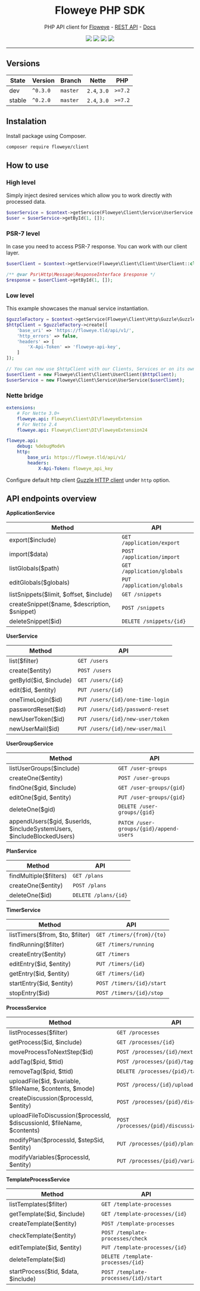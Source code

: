 <h1 align="center">Floweye PHP SDK</h1>

<p align="center">PHP API client for <a href="https://floweye.app">Floweye</a> - <a href="https://api.floweye.app">REST API</a> - <a href="https://docs.floweye.app">Docs</a></p>

<p align=center>
  <a href="https://github.com/flowsource/floweye-client/actions"><img src="https://badgen.net/github/status/flowsource/floweye-client/"></a>
  <a href="https://coveralls.io/r/flowsource/floweye-client"><img src="https://badgen.net/coveralls/c/github/flowsource/floweye-client/"></a>
  <a href="https://packagist.org/packages/floweye/client"><img src="https://badgen.net/packagist/dm/floweye/client"></a>
  <a href="https://packagist.org/packages/floweye/client"><img src="https://badgen.net/packagist/v/floweye/client"></a>
<p>

-----


## Versions

| State     | Version      | Branch   | Nette        | PHP     |
|-----------|--------------|----------|--------------|---------|
| dev       | `^0.3.0`     | `master` | `2.4`, `3.0` | `>=7.2` |
| stable    | `^0.2.0`     | `master` | `2.4`, `3.0` | `>=7.2` |


## Instalation

Install package using Composer.

```bash
composer require floweye/client
```


## How to use


### High level

Simply inject desired services which allow you to work directly with processed data.

```php
$userService = $context->getService(Floweye\Client\Service\UserService::class);
$user = $userService->getById(1, []);
```


### PSR-7 level

In case you need to access PSR-7 response. You can work with our client layer.

```php
$userClient = $context->getService(Floweye\Client\Client\UserClient::class);

/** @var Psr\Http\Message\ResponseInterface $response */
$response = $userClient->getById(1, []);
```


### Low level

This example showcases the manual service instantiation.

```php
$guzzleFactory = $context->getService(Floweye\Client\Http\Guzzle\GuzzleFactory::class);
$httpClient = $guzzleFactory->create([
    'base_uri' => 'https://floweye.tld/api/v1/',
    'http_errors' => false,
    'headers' => [
        'X-Api-Token' => 'floweye-api-key',
    ]
]);

// You can now use $httpClient with our Clients, Services or on its own
$userClient = new Floweye\Client\Client\UserClient($httpClient);
$userService = new Floweye\Client\Service\UserService($userClient);
```


### Nette bridge

```yaml
extensions:
    # For Nette 3.0+
    floweye.api: Floweye\Client\DI\FloweyeExtension
    # For Nette 2.4
    floweye.api: Floweye\Client\DI\FloweyeExtension24

floweye.api:
    debug: %debugMode%
    http:
        base_uri: https://floweye.tld/api/v1/
        headers:
            X-Api-Token: floweye_api_key
```

Configure default http client [Guzzle HTTP client](https://guzzle.readthedocs.io/en/latest/quickstart.html) under `http` option.


## API endpoints overview

**ApplicationService**

| Method                                       | API                             |
| -------------------------------------------- | ------------------------------- |
| export($include)                             | `GET /application/export`       |
| import($data)                                | `POST /application/import`      |
| listGlobals($path)                           | `GET /application/globals`      |
| editGlobals($globals)                        | `PUT /application/globals`      |
| listSnippets($limit, $offset, $include)      | `GET /snippets`                 |
| createSnippet($name, $description, $snippet) | `POST /snippets`                |
| deleteSnippet($id)                           | `DELETE /snippets/{id}`         |


**UserService**

| Method                       | API                              |
| ---------------------------- | -------------------------------- |
| list($filter)                | `GET /users`                     |
| create($entity)              | `POST /users`                    |
| getById($id, $include)       | `GET /users/{id}`                |
| edit($id, $entity)           | `PUT /users/{id}`                |
| oneTimeLogin($id)            | `PUT /users/{id}/one-time-login` |
| passwordReset($id)           | `PUT /users/{id}/password-reset` |
| newUserToken($id)            | `PUT /users/{id}/new-user/token` |
| newUserMail($id)             | `PUT /users/{id}/new-user/mail`  |


**UserGroupService**

| Method                                                                 | API                                      |
| ---------------------------------------------------------------------- | ---------------------------------------- |
| listUserGroups($include)                                               | `GET /user-groups`                       |
| createOne($entity)                                                     | `POST /user-groups`                      |
| findOne($gid, $include)                                                | `GET /user-groups/{gid}`                 |
| editOne($gid, $entity)                                                 | `PUT /user-groups/{gid}`                 |
| deleteOne($gid)                                                        | `DELETE /user-groups/{gid}`              |
| appendUsers($gid, $userIds, $includeSystemUsers, $includeBlockedUsers) | `PATCH /user-groups/{gid}/append-users`  |


**PlanService**

| Method                          | API                    |
| ------------------------------- | ---------------------- |
| findMultiple($filters)          | `GET /plans`           |
| createOne($entity)              | `POST /plans`          |
| deleteOne($id)                  | `DELETE /plans/{id}`   |


**TimerService**

| Method                                   | API                            |
| ---------------------------------------- | ------------------------------ |
| listTimers($from, $to, $filter)          | `GET /timers/{from}/{to}`      |
| findRunning($filter)                     | `GET /timers/running`          |
| createEntry($entity)                     | `GET /timers`                  |
| editEntry($id, $entity)                  | `PUT /timers/{id}`             |
| getEntry($id, $entity)                   | `GET /timers/{id}`             |
| startEntry($id, $entity)                 | `POST /timers/{id}/start`      |
| stopEntry($id)                           | `POST /timers/{id}/stop`       |


**ProcessService**

| Method                                                                   | API                                              |
| ------------------------------------------------------------------------ | ------------------------------------------------ |
| listProcesses($filter)                                                   | `GET /processes`                                 |
| getProcess($id, $include)                                                | `GET /processes/{id}`                            |
| moveProcessToNextStep($id)                                               | `POST /processes/{id}/next`                      |
| addTag($pid, $ttid)                                                      | `POST /processes/{pid}/tags/{ttid}`              |
| removeTag($pid, $ttid)                                                   | `DELETE /processes/{pid}/tags/{ttid}`            |
| uploadFile($id, $variable, $fileName, $contents, $mode)                  | `POST /process/{id}/upload`                      |
| createDiscussion($processId, $entity)                                    | `POST /processes/{pid}/discussion`               |
| uploadFileToDiscussion($processId, $discussionId, $fileName, $contents)  | `POST /processes/{pid}/discussion/{id}/upload`   |
| modifyPlan($processId, $stepSid, $entity)                                | `PUT /processes/{pid}/plans/{sid}`               |
| modifyVariables($processId, $entity)                                     | `PUT /processes/{pid}/variables`                 |


**TemplateProcessService**

| Method                                      | API                                              |
| ------------------------------------------- | ------------------------------------------------ |
| listTemplates($filter)                      | `GET /template-processes`                        |
| getTemplate($id, $include)                  | `GET /template-processes/{id}`                   |
| createTemplate($entity)                     | `POST /template-processes`                       |
| checkTemplate($entity)                      | `POST /template-processes/check`                 |
| editTemplate($id, $entity)                  | `PUT /template-processes/{id}`                   |
| deleteTemplate($id)                         | `DELETE /template-processes/{id}`                |
| startProcess($tid, $data, $include)         | `POST /template-processes/{id}/start`            |
